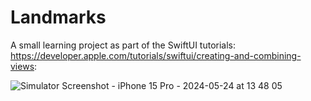 # Landmarks
A small learning project as part of the SwiftUI tutorials: https://developer.apple.com/tutorials/swiftui/creating-and-combining-views:

![Simulator Screenshot - iPhone 15 Pro - 2024-05-24 at 13 48 05](https://github.com/elizedelabrida/Landmarks/assets/52866532/180b3beb-96a5-4ec6-8702-29becdb594ae)

